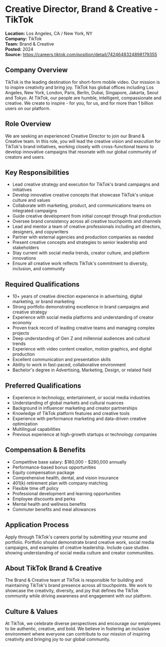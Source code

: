 # Creative Director, Brand & Creative - TikTok
**Location:** Los Angeles, CA / New York, NY  
**Company:** TikTok  
**Team:** Brand & Creative  
**Posted:** 2024  
**Source:** https://careers.tiktok.com/position/detail/7424648324898179355  

## Company Overview
TikTok is the leading destination for short-form mobile video. Our mission is to inspire creativity and bring joy. TikTok has global offices including Los Angeles, New York, London, Paris, Berlin, Dubai, Singapore, Jakarta, Seoul and Tokyo. At TikTok, our people are humble, intelligent, compassionate and creative. We create to inspire - for you, for us, and for more than 1 billion users on our platform.

## Role Overview
We are seeking an experienced Creative Director to join our Brand & Creative team. In this role, you will lead the creative vision and execution for TikTok's brand initiatives, working closely with cross-functional teams to develop innovative campaigns that resonate with our global community of creators and users.

## Key Responsibilities
- Lead creative strategy and execution for TikTok's brand campaigns and initiatives
- Develop innovative creative concepts that showcase TikTok's unique culture and values
- Collaborate with marketing, product, and communications teams on integrated campaigns
- Guide creative development from initial concept through final production
- Oversee brand consistency across all creative touchpoints and channels
- Lead and mentor a team of creative professionals including art directors, designers, and copywriters
- Partner with external agencies and production companies as needed
- Present creative concepts and strategies to senior leadership and stakeholders
- Stay current with social media trends, creator culture, and platform innovations
- Ensure all creative work reflects TikTok's commitment to diversity, inclusion, and community

## Required Qualifications
- 10+ years of creative direction experience in advertising, digital marketing, or brand marketing
- Strong portfolio demonstrating excellence in brand campaigns and creative strategy
- Experience with social media platforms and understanding of creator economy
- Proven track record of leading creative teams and managing complex projects
- Deep understanding of Gen Z and millennial audiences and cultural trends
- Experience with video content creation, motion graphics, and digital production
- Excellent communication and presentation skills
- Ability to work in fast-paced, collaborative environment
- Bachelor's degree in Advertising, Marketing, Design, or related field

## Preferred Qualifications
- Experience in technology, entertainment, or social media industries
- Understanding of global markets and cultural nuances
- Background in influencer marketing and creator partnerships
- Knowledge of TikTok platform features and creative tools
- Experience with performance marketing and data-driven creative optimization
- Multilingual capabilities
- Previous experience at high-growth startups or technology companies

## Compensation & Benefits
- Competitive base salary: $180,000 - $280,000 annually
- Performance-based bonus opportunities
- Equity compensation package
- Comprehensive health, dental, and vision insurance
- 401(k) retirement plan with company matching
- Flexible time off policy
- Professional development and learning opportunities
- Employee discounts and perks
- Mental health and wellness benefits
- Commuter benefits and meal allowances

## Application Process
Apply through TikTok's careers portal by submitting your resume and portfolio. Portfolio should demonstrate brand creative work, social media campaigns, and examples of creative leadership. Include case studies showing understanding of social media culture and creator communities.

## About TikTok Brand & Creative
The Brand & Creative team at TikTok is responsible for building and maintaining TikTok's brand presence across all touchpoints. We work to showcase the creativity, diversity, and joy that defines the TikTok community while driving awareness and engagement with our platform.

## Culture & Values
At TikTok, we celebrate diverse perspectives and encourage our employees to be authentic, creative, and bold. We believe in fostering an inclusive environment where everyone can contribute to our mission of inspiring creativity and bringing joy to our global community.